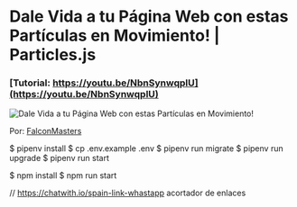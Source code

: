 # Dale Vida a tu Página Web con estas Partículas en Movimiento! | Particles.js
### [Tutorial: https://youtu.be/NbnSynwqplU](https://youtu.be/NbnSynwqplU)

![Dale Vida a tu Página Web con estas Partículas en Movimiento!](https://raw.githubusercontent.com/falconmasters/particules-js/master/img/thumb.png)

Por: [FalconMasters](http://www.falconmasters.com)

$ pipenv install
$ cp .env.example .env
$ pipenv run migrate
$ pipenv run upgrade
$ pipenv run start

$ npm install
$ npm run start


// https://chatwith.io/spain-link-whastapp acortador de enlaces

